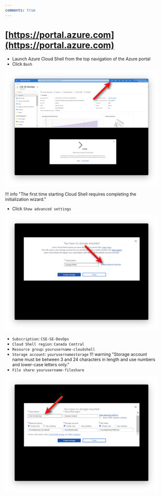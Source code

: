 ```yaml
---
comments: true
---
```

# [https://portal.azure.com](https://portal.azure.com)

- Launch Azure Cloud Shell from the top navigation of the Azure portal
- Click `Bash`

![Screenshot showing how to start Azure Cloud Shell in the Azure portal.](img/azure-cloud-shell.png)

!!! info "The first time starting Cloud Shell requires completing the initialization wizard."

- Click `Show advanced settings`

![Select Advanced](img/azure-cloud-shell-select-storage-advanced.png)

- `Subscription`: `CSE-SE-DevOps`
- `Cloud Shell region`: `Canada Central`
- `Resource group`: `yourusername-cloudshell`
- `Storage account`: `yourusernamestorage`
!!! warning "Storage account name must be between 3 and 24 characters in length and use numbers and lower-case letters only."
- `File share`: `yourusername-fileshare`

![Create Storage](img/azure-cloud-shell-select-storage-advanced-create-storage.png)
